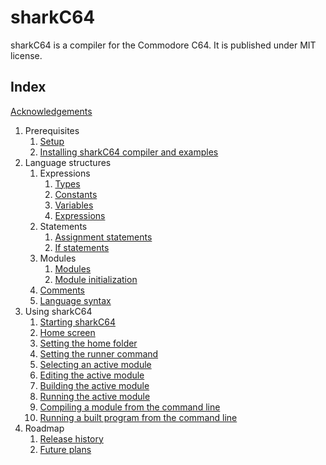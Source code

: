 # sharkC64

sharkC64 is a compiler for the Commodore C64. It is published under MIT license.


## Index
[Acknowledgements](acknowledgements.md)

1. Prerequisites
   1. [Setup](prerequisites/setup.md)
   2. [Installing sharkC64 compiler and examples](prerequisites/installing.md)
2. Language structures
   1. Expressions
      1. [Types](language/expressions/types.md)
      2. [Constants](language/expressions/constants.md)
      3. [Variables](language/expressions/variables.md)
      4. [Expressions](language/expressions/expressions.md)
   2. Statements
      1. [Assignment statements](language/statements/assignments.md)
      2. [If statements](language/statements/ifs.md)
   3. Modules
      1. [Modules](language/modules/modules.md)
      2. [Module initialization](language/modules/initialization.md)
   4. [Comments](language/comments.md)
   5. [Language syntax](language/syntax.md)
3. Using sharkC64
   1. [Starting sharkC64](ide/starting.md)
   2. [Home screen](ide/homescreen.md)
   3. [Setting the home folder](ide/setting-home.md)
   4. [Setting the runner command](ide/setting-runner.md)
   5. [Selecting an active module](ide/selecting.md)
   6. [Editing the active module](ide/editing.md)
   7. [Building the active module](ide/building.md)
   8. [Running the active module](ide/running.md)
   9. [Compiling a module from the command line](ide/cli-compiling.md)
   10. [Running a built program from the command line](ide/cli-running.md)
4. Roadmap
   1. [Release history](roadmap/history.md)
   2. [Future plans](roadmap/future.md)




